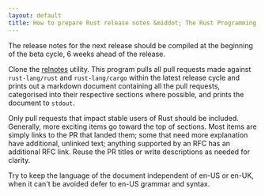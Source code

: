 ```yaml
---
layout: default
title: How to prepare Rust release notes &middot; The Rust Programming Language
---
```


The release notes for the next release should be compiled at the beginning of
the beta cycle, 6 weeks ahead of the release.

Clone the [relnotes] utility. This program pulls all pull requests made against
`rust-lang/rust` and `rust-lang/cargo` within the latest release cycle and
prints out a markdown document containing all the pull requests, categorised
into their respective sections where possible, and prints the document to
`stdout`.

Only pull requests that impact stable users of Rust should be included.
Generally, more exciting items go toward the top of sections. Most items are
simply links to the PR that landed them; some that need more explanation have
additional, unlinked text; anything supported by an RFC has an additional RFC
link. Reuse the PR titles or write descriptions as needed for clarity.

Try to keep the language of the document independent of en-US or en-UK, when it
can't be avoided defer to en-US grammar and syntax.

[relnotes]: https://github.com/Aaronepower/relnotes
